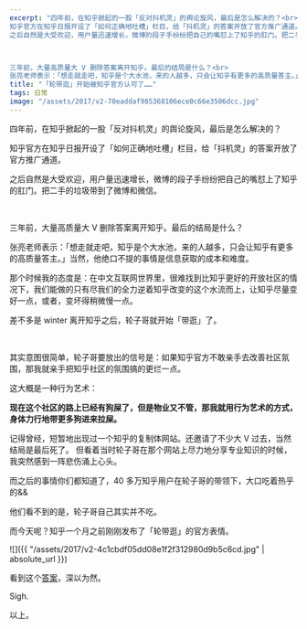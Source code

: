 ```yaml
---
excerpt: "四年前，在知乎掀起的一股「反对抖机灵」的舆论旋风，最后是怎么解决的？<br>
知乎官方在知乎日报开设了「如何正确地吐槽」栏目，给「抖机灵」的答案开放了官方推广通道。<br>
之后自然是大受欢迎，用户量迅速增长，微博的段子手纷纷把自己的嘴怼上了知乎的肛门。把二手的垃圾带到了微博和微信。



三年前，大量高质量大 V 删除答案离开知乎。最后的结局是什么？<br>
张亮老师表示：「想走就走吧，知乎是个大水池，来的人越多，只会让知乎有更多的高质量答主。」当然，他绝口不提的事情是信息获取的成本和难度。"
title: "「轮带逛」开始被知乎官方认可了……"
tags: 日常
image: "/assets/2017/v2-70eaddaf985368106ece0c66e3506dcc.jpg"
---
```


四年前，在知乎掀起的一股「反对抖机灵」的舆论旋风，最后是怎么解决的？

知乎官方在知乎日报开设了「如何正确地吐槽」栏目，给「抖机灵」的答案开放了官方推广通道。

之后自然是大受欢迎，用户量迅速增长，微博的段子手纷纷把自己的嘴怼上了知乎的肛门。把二手的垃圾带到了微博和微信。

<br>

三年前，大量高质量大 V 删除答案离开知乎。最后的结局是什么？

张亮老师表示：「想走就走吧，知乎是个大水池，来的人越多，只会让知乎有更多的高质量答主。」当然，他绝口不提的事情是信息获取的成本和难度。

那个时候我的态度是：在中文互联网世界里，很难找到比知乎更好的开放社区的情况下，我们能做的只有尽我们的全力逆着知乎改变的这个水流而上，让知乎尽量变好一点，或者，变坏得稍微慢一点。

差不多是 winter 离开知乎之后，轮子哥就开始「带逛」了。

<br>

其实意图很简单，轮子哥要放出的信号是：如果知乎官方不敢亲手去改善社区氛围，那我就亲手把知乎社区的氛围搞的更烂一点。

这大概是一种行为艺术：

**现在这个社区的路上已经有狗屎了，但是物业又不管，那我就用行为艺术的方式，身体力行地带更多狗进来拉屎。**

记得曾经，短暂地出现过一个知乎的复制体网站。还邀请了不少大 V 过去，当然结局是最后死了。 但看着当时轮子哥在那个网站上尽力地分享专业知识的时候，我突然感到一阵悲伤涌上心头。

而之后的事情你们都知道了，40 多万知乎用户在轮子哥的带领下，大口吃着热乎的&&

他们看不到的是，轮子哥自己其实并不吃。

而今天呢？知乎一个月之前刚刚发布了「轮带逛」的官方表情。

![]({{ "/assets/2017/v2-4c1cbdf05dd08e1f2f312980d9b5c6cd.jpg" | absolute_url }})

看到这个[答案](https://www.zhihu.com/question/39175384/answer/87196245)，深以为然。

Sigh.

以上。
